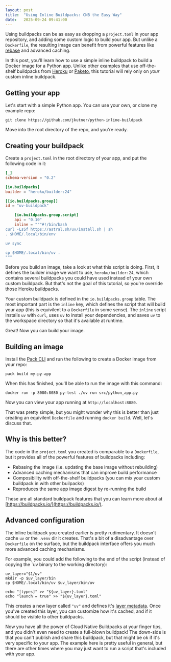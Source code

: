 ```yaml
---
layout: post
title:  "Using Inline Buildpacks: CNB the Easy Way"
date:   2025-09-24 09:41:00
---
```


Using buildpacks can be as easy as dropping a `project.toml` in your app repository, and adding some custom logic to build your app. But unlike a `Dockerfile`, the resulting image can benefit from powerful features like [rebase](https://buildpacks.io/docs/for-app-developers/concepts/rebase/) and advanced caching.

In this post, you'll learn how to use a simple inline buildpack to build a Docker image for a Python app. Unlike other examples that use off-the-shelf buildpacks from [Heroku](https://github.com/heroku/buildpacks) or [Paketo](https://paketo.io/), this tutorial will rely only on _your_ custom inline buildpack.

## Getting your app

Let's start with a simple Python app. You can use your own, or clone my example repo:

```
git clone https://github.com/jkutner/python-inline-buildpack
```

Move into the root directory of the repo, and you're ready.

## Creating your buildpack

Create a `project.toml` in the root directory of your app, and put the following code in it:

```toml
[_]
schema-version = "0.2"

[io.buildpacks]
builder = "heroku/builder:24"

[[io.buildpacks.group]]
id = "uv-buildpack"

    [io.buildpacks.group.script]
    api = "0.10"
    inline = """#!/bin/bash
curl -LsSf https://astral.sh/uv/install.sh | sh
. $HOME/.local/bin/env

uv sync

cp $HOME/.local/bin/uv .
"""
```

Before you build an image, take a look at what this script is doing. First, it defines the builder image we want to use, `heroku/builder:24`, which contains several buildpacks you could have used instead of your own custom buildpack. But that's not the goal of this tutorial, so you're override those Heroku buildpacks. 

Your custom buildpack is defined in the `io.buildpacks.group` table. The most important part is the `inline` key, which defines the script that will build your app (this is equivilent to a `Dockerfile` in some sense). The `inline` script installs `uv` with `curl`, uses `uv` to install your dependencies, and saves `uv` to the workspace directory so that it's available at runtime.

Great! Now you can build your image.

## Building an image

Install the [Pack CLI](https://buildpacks.io/docs/for-platform-operators/how-to/integrate-ci/pack/) and run the following to create a Docker image from your repo:

```
pack build my-py-app
```

When this has finished, you'll be able to run the image with this command:

```
docker run -p 8080:8080 py-test ./uv run src/python_app.py
```

Now you can view your app running at `http://localhost:8080`. 

That was pretty simple, but you might wonder why this is better than just creating an equivilent `Dockerfile` and running `docker build`. Well, let's discuss that.

## Why is this better?

The code in the `project.toml` you created is comparable to a `Dockerfile`, but it provides all of the powerful features of buildpacks including:
* Rebasing the image (i.e. updating the base image without rebuilding)
* Advanced caching mechanisms that can improve build performance
* Composibility with off-the-shelf buildpacks (you can mix your custom buildpack in with other builpacks)
* Reproduces the same app image digest by re-running the build

These are all standard buildpack features that you can learn more about at [https://buildpacks.io/](https://buildpacks.io/).

## Advanced configuration

The inline buildpack you created earlier is pretty rudimentary. It doesn't cache `uv` or the `.venv` dir it creates. That's a bit of a disadvantage over `Dockerfile` on the surface, but the buildpack interface offers you much more advanced caching mechanisms. 

For example, you could add the following to the end of the script (instead of copying the `uv binary to the working directory):

```
uv_layer="$1/uv"
mkdir -p $uv_layer/bin
cp $HOME/.local/bin/uv $uv_layer/bin/uv

echo "[types]" >> "${uv_layer}.toml"
echo "launch = true" >> "${uv_layer}.toml"
```

This creates a new layer called `"uv"` and defines it's [layer metadata](https://github.com/buildpacks/spec/blob/main/buildpack.md#layer-content-metadata-toml). Once you've created this layer, you can customize how it's cached, and if it should be visible to other buildpacks.

Now you have all the power of Cloud Native Buildpacks at your finger tips, and you didn't even need to create a full-blown buildpack! The down-side is that you can't publish and share this buildpack, but that might be ok if it's very specific to your app. The example here is pretty useful in general, but there are other times where you may just want to run a script that's included with your app. 